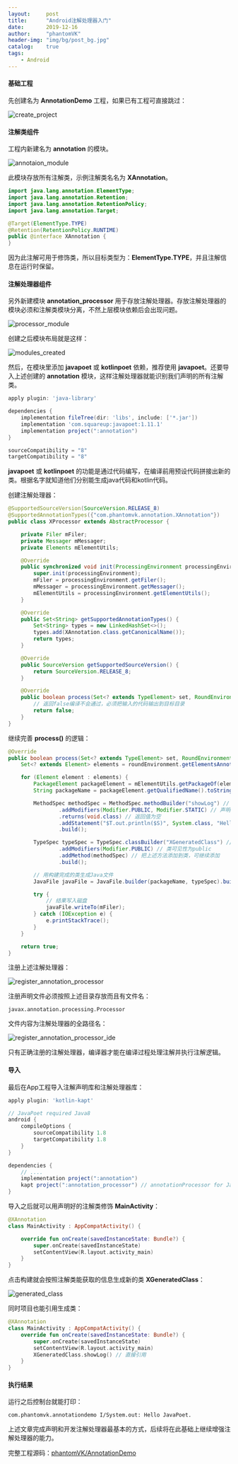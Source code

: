 ```yaml
---
layout:     post
title:      "Android注解处理器入门"
date:       2019-12-16
author:     "phantomVK"
header-img: "img/bg/post_bg.jpg"
catalog:    true
tags:
    - Android
---
```


#### 基础工程

先创建名为 __AnnotationDemo__ 工程，如果已有工程可直接跳过：

![create_project](/img/android/annotation_processor/create_project.png)

#### 注解类组件

工程内新建名为 __annotation__ 的模块。

![annotaion_module](/img/android/annotation_processor/annotaion_module.png)

此模块存放所有注解类，示例注解类名名为 __XAnnotation__。

```java
import java.lang.annotation.ElementType;
import java.lang.annotation.Retention;
import java.lang.annotation.RetentionPolicy;
import java.lang.annotation.Target;

@Target(ElementType.TYPE)
@Retention(RetentionPolicy.RUNTIME)
public @interface XAnnotation {
}
```

因为此注解可用于修饰类，所以目标类型为：__ElementType.TYPE__，并且注解信息在运行时保留。

#### 注解处理器组件

另外新建模块 __annotation_processor__ 用于存放注解处理器。存放注解处理器的模块必须和注解类模块分离，不然上层模块依赖后会出现问题。

![processor_module](/img/android/annotation_processor/processor_module.png)

创建之后模块布局就是这样：

![modules_created](/img/android/annotation_processor/modules_created.png)

然后，在模块里添加 __javapoet__ 或 __kotlinpoet__ 依赖，推荐使用 __javapoet__。还要导入上述创建的 __annotation__ 模块，这样注解处理器就能识别我们声明的所有注解类。


```groovy
apply plugin: 'java-library'

dependencies {
    implementation fileTree(dir: 'libs', include: ['*.jar'])
    implementation 'com.squareup:javapoet:1.11.1'
    implementation project(":annotation")
}

sourceCompatibility = "8"
targetCompatibility = "8"
```

 __javapoet__ 或 __kotlinpoet__ 的功能是通过代码编写，在编译前用预设代码拼接出新的类。根据名字就知道他们分别能生成java代码和kotlin代码。

创建注解处理器：

```java
@SupportedSourceVersion(SourceVersion.RELEASE_8)
@SupportedAnnotationTypes({"com.phantomvk.annotation.XAnnotation"})
public class XProcessor extends AbstractProcessor {

    private Filer mFiler;
    private Messager mMessager;
    private Elements mElementUtils;

    @Override
    public synchronized void init(ProcessingEnvironment processingEnvironment) {
        super.init(processingEnvironment);
        mFiler = processingEnvironment.getFiler();
        mMessager = processingEnvironment.getMessager();
        mElementUtils = processingEnvironment.getElementUtils();
    }

    @Override
    public Set<String> getSupportedAnnotationTypes() {
        Set<String> types = new LinkedHashSet<>();
        types.add(XAnnotation.class.getCanonicalName());
        return types;
    }

    @Override
    public SourceVersion getSupportedSourceVersion() {
        return SourceVersion.RELEASE_8;
    }

    @Override
    public boolean process(Set<? extends TypeElement> set, RoundEnvironment roundEnvironment) {
        // 返回false编译不会通过，必须把输入的代码输出到目标目录
        return false;
    }
}
```

继续完善 __process()__ 的逻辑：

```java
@Override
public boolean process(Set<? extends TypeElement> set, RoundEnvironment roundEnvironment) {
    Set<? extends Element> elements = roundEnvironment.getElementsAnnotatedWith(XAnnotation.class);

    for (Element element : elements) {
        PackageElement packageElement = mElementUtils.getPackageOf(element);
        String packageName = packageElement.getQualifiedName().toString();

        MethodSpec methodSpec = MethodSpec.methodBuilder("showLog") // 方法名
                .addModifiers(Modifier.PUBLIC, Modifier.STATIC) // 声明为公开的静态方法
                .returns(void.class) // 返回值为空
                .addStatement("$T.out.println($S)", System.class, "Hello JavaPoet.") // 方法体
                .build();

        TypeSpec typeSpec = TypeSpec.classBuilder("XGeneratedClass") // 类名
                .addModifiers(Modifier.PUBLIC) // 类可见性为public
                .addMethod(methodSpec) // 把上述方法添加到类，可继续添加
                .build();

        // 用构建完成的类生成Java文件
        JavaFile javaFile = JavaFile.builder(packageName, typeSpec).build();

        try {
            // 结果写入磁盘
            javaFile.writeTo(mFiler);
        } catch (IOException e) {
            e.printStackTrace();
        }
    }

    return true;
}
```

注册上述注解处理器：

![register_annotation_processor](/img/android/annotation_processor/register_annotation_processor.png)

注册声明文件必须按照上述目录存放而且有文件名：

```
javax.annotation.processing.Processor
```

文件内容为注解处理器的全路径名：

![register_annotation_processor_ide](/img/android/annotation_processor/register_annotation_processor_ide.png)

只有正确注册的注解处理器，编译器才能在编译过程处理注解并执行注解逻辑。

#### 导入

最后在App工程导入注解声明库和注解处理器库：

```groovy
apply plugin: 'kotlin-kapt'

// JavaPoet required Java8
android {
    compileOptions {
        sourceCompatibility 1.8
        targetCompatibility 1.8
    }
}

dependencies {
    // ....
    implementation project(":annotation")
    kapt project(":annotation_processor") // annotationProcessor for Java
}
```

导入之后就可以用声明好的注解类修饰 __MainActivity__：

```kotlin
@XAnnotation
class MainActivity : AppCompatActivity() {

    override fun onCreate(savedInstanceState: Bundle?) {
        super.onCreate(savedInstanceState)
        setContentView(R.layout.activity_main)
    }
}
```

点击构建就会按照注解类能获取的信息生成新的类 __XGeneratedClass__：

![generated_class](/img/android/annotation_processor/generated_class.png)

同时项目也能引用生成类：

```kotlin
@XAnnotation
class MainActivity : AppCompatActivity() {
    override fun onCreate(savedInstanceState: Bundle?) {
        super.onCreate(savedInstanceState)
        setContentView(R.layout.activity_main)
        XGeneratedClass.showLog() // 直接引用
    }
}
```

#### 执行结果

运行之后控制台就能打印：

```
com.phantomvk.annotationdemo I/System.out: Hello JavaPoet.
```

上述文章完成声明和开发注解处理器最基本的方式，后续将在此基础上继续增强注解处理器的能力。

完整工程源码：[phantomVK/AnnotationDemo](https://github.com/phantomVK/AnnotationDemo)